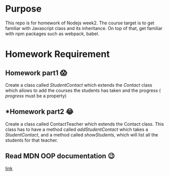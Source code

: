 # Purpose
This repo is for homework of Nodejs week2. The course target is to get familiar with Javascript class and its inheritance. On top of that, get familiar with npm packages such as webpack, babel. 

# Homework Requirement

## Homework part1 :scream:
Create a class called _StudentContact_ which extends the _Contact_ class which allows to add the courses the students has taken and the progress ( _progress_ must be a property)

## *Homework part2 :joy:
Create a class called ContactTeacher which extends the Contact class. This class has to have a method called _addStudentContact_ which takes a _StudentContact_, and a method called _showStudents_, which will list all the students for that teacher.

## Read MDN OOP documentation :wink:
[link](https://developer.mozilla.org/en-US/docs/Learn/JavaScript/Objects/Object-oriented_JS)